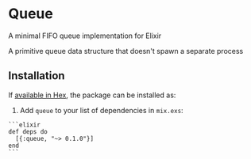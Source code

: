 # Queue

A minimal FIFO queue implementation for Elixir

A primitive queue data structure that doesn't spawn a separate process

## Installation

If [available in Hex](https://hex.pm/docs/publish), the package can be installed as:

  1. Add `queue` to your list of dependencies in `mix.exs`:

    ```elixir
    def deps do
      [{:queue, "~> 0.1.0"}]
    end
    ```
